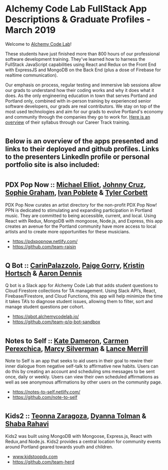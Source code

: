# Alchemy Code Lab FullStack App Descriptions & Graduate Profiles - March 2019

Welcome to [Alchemy Code Lab](https://www.alchemycodelab.com)! 

These students have just finished more than 800 hours of our professional software development training. They've learned how to harness the FullStack JavaScript capabilities using React and Redux on the Front End with ExpressJS and MongoDB on the Back End (plus a dose of Firebase for realtime communication).

Our emphasis on process, regular testing and immersive lab sessions allow our grads to understand how their coding works and why it does what it does. As the only engineering education in town that serves Portland and Portland only, combined with in-person training by experienced senior software developers, our grads are real contributors. We stay on top of the most used technologies and aim for our grads to evolve Portland's economy and community through the companies they go to work for. [Here is an overview](https://docs.google.com/document/d/1RVKZ4wzOLJn5OeIE-94riRoJGLpwLRG1SuBdGY7sedg/edit?usp=sharing) of their syllabus through our Career Track training.  

# <h2> Below is an overview of the apps presented and links to their deployed and github profiles. Links to the presenters LinkedIn profile or personal portfolio site is also included:

# <h2> PDX Pop Now :: [Michael Elliot](https://www.linkedin.com/in/designercode/), [Johnny Cruz](https://www.linkedin.com/in/karen-painter-pdx/), [Sophie Graham](https://www.linkedin.com/in/sophiergraham/), [Ivan Poblete](https://www.linkedin.com/in/ivan-poblete/) & [Tyler Corbett](https://www.tylercorbett.me/)
PDX Pop Now curates an artist directory for the non-profit PDX Pop Now! PPN is dedicated to stimulating and expanding participation in Portland music. They are committed to being accessible, current, and local. Using React with Redux, MongoDB with mongoose, Node.js, and Express, this app creates an avenue for the Portland community have more access to local artists and to create more opportunities for these musicians.
- https://pdxpopnow.netlify.com/
- https://github.com/team-raisin

# <h2> Q Bot :: [CarinPalazzolo](https://www.linkedin.com/in/cari-palazzolo/), [Paige Gorry](https://paigeegorry.netlify.com/), [Kristin Hortsch](https://www.linkedin.com/in/kristinhortsch/) & [Aaron Dennis](https://www.linkedin.com/in/amdennis87/)

Q bot is a Slack app for Alchemy Code Lab that adds student questions to Cloud Firestore collections for TA management. Using Slack API’s, React, Firebase/Firestore, and Cloud Functions, this app will help minimize the time it takes TA’s to diagnose student issues, allowing them to filter, sort and manage student questions per cohort.
 - https://qbot.alchemycodelab.io/
 - https://github.com/team-q/q-bot-sandbox
 
 # <h2> Notes to Self :: [Kate Dameron](https://www.linkedin.com/in/kate-dameron/), [Carmen Perexchica](https://www.linkedin.com/in/carmenperezchica/), [Marcy Silverman](www.marcy-silverman.com) & [Lance Merrill](https://www.linkedin.com/in/lance-merrill/)
  
Note to Self is an app that seeks to aid users in their goal to rewire their inner dialogue from negative self-talk to affirmative new habits. Users can do this by creating an account and scheduling sms messages to be sent once, daily or weekly. Users can view their own scheduled affirmations as well as see anonymous affirmations by other users on the community page. 
- https://notes-to-self.netlify.com/ 
- https://github.com/note-to-self

# <h2> Kids2 :: [Teonna Zaragoza](https://www.linkedin.com/in/teonnazaragoza/), [Dyanna Tolman](https://www.linkedin.com/in/dyanna-tolman/) & [Shaba Rahavi](https://www.linkedin.com/in/shaba-rahavi/)
  
Kids2 was built using MongoDB with Mongoose, Express.js, React with Redux,and Node.js. Kids2 provides a central location for community events around Portland geared towards youth and children. 
- www.kidstoopdx.com 
- https://github.com/team-herd

